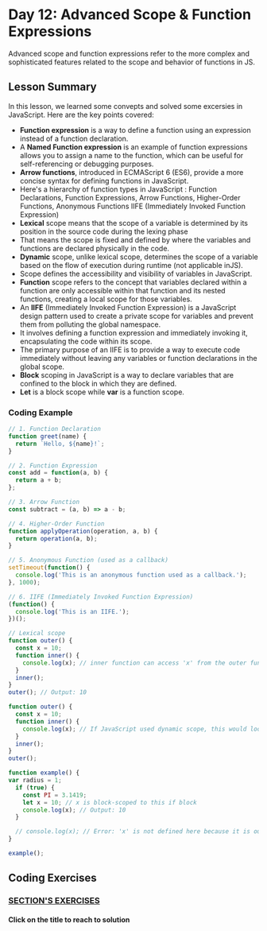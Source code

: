 
# Day 12: Advanced Scope & Function Expressions

Advanced scope and function expressions refer to the more complex and sophisticated features related to the scope and behavior of functions in JS.
## Lesson Summary

In this lesson, we learned some convepts and solved  some excersies in JavaScript. Here are the key points covered:

- **Function expression** is a way to define a function using an expression instead of a function declaration.
- A **Named Function expression** is an example of function expressions allows you to assign a name to the function, which can be useful for self-referencing or debugging purposes.
- **Arrow functions**, introduced in ECMAScript 6 (ES6), provide a more concise syntax for defining functions in JavaScript.
- Here's a hierarchy of function types in JavaScript : Function Declarations, Function Expressions, Arrow Functions, Higher-Order Functions, Anonymous Functions
IIFE (Immediately Invoked Function Expression)
- **Lexical** scope means that the scope of a variable is determined by its position in the source code during the lexing phase
-  That means the scope is fixed and defined by where the variables and functions are declared physically in the code.
- **Dynamic** scope, unlike lexical scope, determines the scope of a variable based on the flow of execution during runtime (not applicable inJS).
- Scope defines the accessibility and visibility of variables in JavaScript. 
- **Function** scope refers to the concept that variables declared within a function are only accessible within that function and its nested functions, creating a local scope for those variables.
- An **IIFE** (Immediately Invoked Function Expression) is a JavaScript design pattern used to create a private scope for variables and prevent them from polluting the global namespace. 
- It involves defining a function expression and immediately invoking it, encapsulating the code within its scope. 
- The primary purpose of an IIFE is to provide a way to execute code immediately without leaving any variables or function declarations in the global scope.
- **Block** scoping in JavaScript is a way to declare variables that are confined to the block in which they are defined.
- **Let** is a block scope while **var** is a function scope.
### Coding Example 
```javascript
// 1. Function Declaration
function greet(name) {
  return `Hello, ${name}!`;
}

// 2. Function Expression
const add = function(a, b) {
  return a + b;
};

// 3. Arrow Function
const subtract = (a, b) => a - b;

// 4. Higher-Order Function
function applyOperation(operation, a, b) {
  return operation(a, b);
}

// 5. Anonymous Function (used as a callback)
setTimeout(function() {
  console.log('This is an anonymous function used as a callback.');
}, 1000);

// 6. IIFE (Immediately Invoked Function Expression)
(function() {
  console.log('This is an IIFE.');
})();

// Lexical scope
function outer() {
  const x = 10;
  function inner() {
    console.log(x); // inner function can access 'x' from the outer function's scope
  }
  inner();
}
outer(); // Output: 10

function outer() {
  const x = 10;
  function inner() {
    console.log(x); // If JavaScript used dynamic scope, this would look for 'x' in the scope of the caller, not the lexical scope.
  }
  inner();
}
outer();

function example() {
var radius = 1;
  if (true) {
    const PI = 3.1419;
    let x = 10; // x is block-scoped to this if block
    console.log(x); // Output: 10
  }

  // console.log(x); // Error: 'x' is not defined here because it is outside the block where it was declared.
}

example();

```

## Coding Exercises

### [SECTION'S EXERCISES](https://github.com/MKOdeh2024/week3-day3-tasks.git)
#### Click on the title to reach to solution
